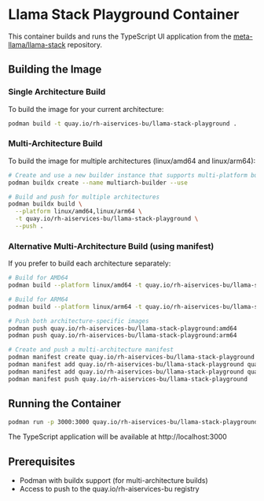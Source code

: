 # Llama Stack Playground Container

This container builds and runs the TypeScript UI application from the [meta-llama/llama-stack](https://github.com/meta-llama/llama-stack) repository.

## Building the Image

### Single Architecture Build

To build the image for your current architecture:

```bash
podman build -t quay.io/rh-aiservices-bu/llama-stack-playground .
```

### Multi-Architecture Build

To build the image for multiple architectures (linux/amd64 and linux/arm64):

```bash
# Create and use a new builder instance that supports multi-platform builds
podman buildx create --name multiarch-builder --use

# Build and push for multiple architectures
podman buildx build \
  --platform linux/amd64,linux/arm64 \
  -t quay.io/rh-aiservices-bu/llama-stack-playground \
  --push .
```

### Alternative Multi-Architecture Build (using manifest)

If you prefer to build each architecture separately:

```bash
# Build for AMD64
podman build --platform linux/amd64 -t quay.io/rh-aiservices-bu/llama-stack-playground:amd64 .

# Build for ARM64
podman build --platform linux/arm64 -t quay.io/rh-aiservices-bu/llama-stack-playground:arm64 .

# Push both architecture-specific images
podman push quay.io/rh-aiservices-bu/llama-stack-playground:amd64
podman push quay.io/rh-aiservices-bu/llama-stack-playground:arm64

# Create and push a multi-architecture manifest
podman manifest create quay.io/rh-aiservices-bu/llama-stack-playground
podman manifest add quay.io/rh-aiservices-bu/llama-stack-playground quay.io/rh-aiservices-bu/llama-stack-playground:amd64
podman manifest add quay.io/rh-aiservices-bu/llama-stack-playground quay.io/rh-aiservices-bu/llama-stack-playground:arm64
podman manifest push quay.io/rh-aiservices-bu/llama-stack-playground
```

## Running the Container

```bash
podman run -p 3000:3000 quay.io/rh-aiservices-bu/llama-stack-playground
```

The TypeScript application will be available at http://localhost:3000

## Prerequisites

- Podman with buildx support (for multi-architecture builds)
- Access to push to the quay.io/rh-aiservices-bu registry